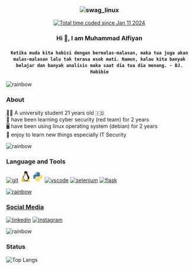 <!--
### Hi there 

**realalf1/realalf1** is a ✨ _special_ ✨ repository because its `README.md` (this file) appears on your GitHub profile.

Hi Here are some ideas to get you started:
-->
  <div align="center">

  ### ![swag_linux](https://github.com/realalf1/realalf1/assets/152812058/28f0e289-6b62-4687-971a-f10560c0be6e)
  <a href="https://wakatime.com/@018cf740-aa90-4fb4-87ae-c6a2917b2dbf"><img src="https://wakatime.com/badge/user/018cf740-aa90-4fb4-87ae-c6a2917b2dbf.svg" alt="Total time coded since Jan 11 2024" /></a>
  ### Hi 👋, I am Muhammad Alfiyan
  #### ``Ketika muda kita habisi dengan bermalas-malasan, maka tua juga akan malas-malasan lalu tak terasa esok mati. Namun, kalau kita banyak belajar dan banyak analisis maka saat dia tua dia menang. - BJ. Habibie``
  
  </div>

  ![rainbow](https://github.com/realalf1/realalf1/assets/152812058/8d576a70-998e-4bb4-a376-d13b0ac64a76)
  
  ### About 
  
  <!-- 🔭 I’m currently working on ...-->
  🧑‍🎓 A university student 21 years old 🇮🇩 </br>
  🚀 have been learning cyber security (red team) for 2 years</br>
  🖥️ have been using linux operating system (debian) for 2 years </br> <!-- 📫 How to reach me: -->
  🧣 enjoy to learn new things especially IT Security </br>

  ![rainbow](https://github.com/realalf1/realalf1/assets/152812058/8d576a70-998e-4bb4-a376-d13b0ac64a76)
  
  ### Language and Tools 

  <a href="https://git-scm.com/" target="_blank" rel="noreferrer"><img src="https://www.vectorlogo.zone/logos/git-scm/git-scm-icon.svg" alt="git" width="30" height="30"/></a> 
  <a href="https://www.linux.org/" target="_blank" rel="noreferrer"><img src="https://raw.githubusercontent.com/devicons/devicon/master/icons/linux/linux-original.svg" alt="linux" width="30" height="30"/></a> 
  <a href="https://www.python.org" target="_blank" rel="noreferrer"><img src="https://raw.githubusercontent.com/devicons/devicon/master/icons/python/python-original.svg" alt="python" width="30" height="30"/></a> 
  <a href="https://code.visualstudio.com/" target="_blank" rel="noreferrer"> <img src="https://cdn.jsdelivr.net/gh/devicons/devicon/icons/vscode/vscode-original.svg" alt="vscode" width="30" height="30" /></a>
  <a href="https://www.selenium.dev/" target="_blank" rel="noreferrer"> <img src="https://cdn.jsdelivr.net/gh/devicons/devicon/icons/selenium/selenium-original.svg" alt="selenium" width="30" height="30" /></a>
  <a href="https://flask.palletsprojects.com" target="_blank" rel="noreferrer"> <img src="https://cdn.jsdelivr.net/gh/devicons/devicon/icons/flask/flask-original.svg" alt="flask" width="30" height="30" />
  <!--<a href="https://reactjs.org/" target="_blank" rel="noreferrer"> <img src="https://raw.githubusercontent.com/devicons/devicon/master/icons/react/react-original-wordmark.svg" alt="react" width="30" height="30"/></a> 
  <a href="https://nodejs.org/en" target="_blank" rel="noreferrer"> <img src="https://cdn.jsdelivr.net/gh/devicons/devicon/icons/nodejs/nodejs-original.svg" alt="node js" width="30" height="30" /></a>-->

  ![rainbow](https://github.com/realalf1/realalf1/assets/152812058/8d576a70-998e-4bb4-a376-d13b0ac64a76)
  
  ### Social Media
    
  [![linkedin](https://img.shields.io/badge/linkedin-0A66C2?style=for-the-badge&logo=linkedin&logoColor=white)](https://www.linkedin.com/in/xecureyan)
  [![instagram](https://img.shields.io/badge/Instagram-E4405F?style=for-the-badge&logo=instagram&logoColor=white)](https://www.instagram.com/xecureyan)

  ![rainbow](https://github.com/realalf1/realalf1/assets/152812058/8d576a70-998e-4bb4-a376-d13b0ac64a76)
  
  ### Status
  ![Top Langs](https://github-readme-stats.vercel.app/api/top-langs/?username=realalf1&size_weight=0.5&count_weight=0.5&hide=html,css)
  
</div>  

<!--[![Ashutosh's github activity graph](https://github-readme-activity-graph.vercel.app/graph?username=realalf1&theme=github-compact)](https://github.com/ashutosh00710/github-readme-activity-graph)-->

<!--<p align="left"> <a href="https://github.com/ryo-ma/github-profile-trophy"><img src="https://github-profile-trophy.vercel.app/?username=yanto" alt="yanto" /></a> </p> -->
